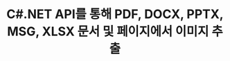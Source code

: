 ---
############################# Static ############################
layout: "auto-gen-gist"
draft: false
path: "ko/parser/net/extract/image/doc/"
otherformats: DOT DOCX DOCM DOTX DOTM TXT ODT OTT RTF PDF XHTML MHTML MD XML EPUB FB2 CHM XLS XLT XLSX XLSM XLSB XLTX XLTM ODS CSV OTS XLA XLAM PPT PPTX  PPS POT PPSX PPTM POTX PPSM ODP OTP PST OST EML EMLX MSG ONE 

############################# Head ############################
head_title: ".NET을 통해 Excel, Word, PDF 및 기타 문서 또는 페이지에서 이미지 추출 "
head_description: "GroupDocs.Parser .NET API를 사용하면 소프트웨어 프로그래머가 .NET 앱 내에서 MS Excel, Word, PowerPoint, PDF 등과 같은 다양한 문서에서 이미지를 추출할 수 있습니다."

############################# Header ############################
title: "C#.NET API를 통해 PDF, DOCX, PPTX, MSG, XLSX 문서 및 페이지에서 이미지 추출"
description: "GroupDocs.Parser .NET API를 사용하면 프로그래머가 PDF, DOC, DOCX, PPT, PPTX, EML, MSG, XLS, XLSX, CSV, ODT, RTF 및 EPUB 문서 또는 문서의 페이지에서 이미지를 추출할 수 있습니다."

######################### Download Button #######################
button:
    enable: true

############################# About ############################
about:
    enable: true
    title: ".NET을 통해 문서 또는 페이지 영역에서 이미지를 추출하는 방법은 무엇입니까?"
    content: |
       이미지는 말로 표현할 수 없는 방식으로 정보를 전달하는 데 사용될 수 있습니다. 이미지는 사용자의 관심을 끌고 어려운 개념을 쉽게 설명하는 데 도움이 됩니다. 때때로 문서, 저널을 읽거나 프리젠테이션에서 혜택을 보는 동안 우리는 종종 매혹적인 이미지를 발견하고 그것을 다운로드하고 싶었습니다. .NET용 GroupDocs.Parser는 사용자가 다양한 유형의 문서에서 이미지를 추출하고 PNG, JPEG, WebP, GIF, BMP 및 기타 형식으로 저장하는 유용한 응용 프로그램을 개발하는 데 도움이 되는 강력한 API입니다. API에는 PDF, 이메일, 전자책, Microsoft Office 형식과 같이 가장 일반적으로 사용되는 일부 파일 형식에서 텍스트 및 이미지 추출에 대한 지원이 포함되어 있습니다. Word(DOC, DOCX), PowerPoint(PPT, PPTX), Excel(XLS) , XLSX), LibreOffice 형식 등. API는 또한 문서 구문 분석, 일반 및 구조화된 텍스트 추출, 키워드로 텍스트 검색, 메타데이터 또는 이미지 추출, 컨테이너 및 첨부 파일 등을 완벽하게 지원합니다.

############################# content ############################
steps:
    enable: true
    block:
    - title_left: "C#을 통해 DOC 문서에서 이미지 추출 "
      content_left: |
       GroupDocs.Parser .NET API를 사용하면 소프트웨어 개발자가 DOC 문서에서 이미지를 추출할 수 있습니다. 다음 C# .NET 코드 예제는 DOC 문서 내에서 이미지를 추출하는 방법을 보여줍니다. 

      title_right: ".NET을 통해 이미지를 추출하는 방법"
      content_right: |
        * [Parser](https://apireference.groupdocs.com/parser/net/groupdocs.parser/parser) 인스턴스 생성
        * 이미지 추출이 지원되는지 확인
        * 문서의 이미지 반복
        * [getImages](https://apireference.groupdocs.com/parser/net/groupdocs.parser/parser/methods/getimages) 메소드를 호출하여 전체 문서에서 모든 이미지를 추출합니다.
        * 모든 이미지 인쇄

      gisthash: "6bc9e8fea228c9e1b99425b338bb0f00"
      gistfile: "images_extraction_form_documents.cs"

    - title_left: "C#을 통해 DOC 문서 페이지에서 이미지 추출"
      content_left: |
       GroupDocs.Parser .NET을 사용하면 소프트웨어 개발자가 DOC 문서 페이지에서 이미지를 추출할 수 있습니다. 아래 C# .NET 코드는 DOC 문서 내에서 이미지 추출을 달성하는 방법을 보여줍니다.

      title_right: ".NET을 통해 파일 이미지 추출"
      content_right: |
        * [Parser](https://apireference.groupdocs.com/parser/net/groupdocs.parser/parser) 인스턴스 생성
        * 이미지 추출 지원 문서 확인
        * [GetDocumentInfo](https://apireference.groupdocs.com/parser/net/groupdocs.parser/parser/methods/getdocumentinfo)를 호출하여 문서 정보 가져오기
        * 존재하는 페이지에 대한 문서 확인
        * 페이지를 반복하고 페이지 번호 인쇄
        * [getImages(Int32)](https://apireference.groupdocs.com/parser/net/groupdocs.parser.parser/getimages/methods/2) 메서드를 호출하여 전체 문서에서 모든 이미지를 추출합니다.
        * 이미지 반복 및 이미지 인쇄
     
      gisthash: "2000d476c202a688677f57a2fbd7ceab"
      gistfile: "images_extraction_form_documents_page.cs"
      
    - title_left: "DOC 문서 페이지 영역에서 이미지를 추출하는 방법"
      content_left: |
       GroupDocs.Parser .NET API는 몇 줄의 .NET 코드를 사용하여 DOC 문서에서 이미지 추출을 완벽하게 지원합니다. 다음 .NET 코드 예제는 DOC 문서 페이지 영역에서 이미지 추출을 수행하는 방법을 보여줍니다.

      title_right: ".NET을 통해 파일 페이지 영역에서 이미지 추출"
      content_right: |
        * [Parser](https://apireference.groupdocs.com/parser/net/groupdocs.parser/parser) 인스턴스 생성
        * 이미지 추출에 사용할 수 있는 옵션 생성 사용자 지정
        * 이미지 추출 지원 문서 확인
        * 사용자 정의를 사용하여 [getImages(options)](https://apireference.groupdocs.com/parser/net/groupdocs.parser.parser/getimages/methods/3) 메소드를 호출하여 페이지의 왼쪽 상단 모서리에서 이미지 추출 옵션.
        * 이미지 반복 및 이미지 인쇄
     
      gisthash: "ea6c6b8fa613384f1e7f637dabcb7bca"
      gistfile: "extract_images_form_documents_page_area.cs"

    - title_left: "C# .NET을 통해 이미지를 추출하고 파일로 저장하는 방법"
      content_left: |
       GroupDocs.Parser .NET API를 사용하면 소프트웨어 개발자가 문서에서 이미지를 추출하고 몇 줄의 .NET 코드로 파일에 저장할 수 있습니다. 다음 예는 DOC 문서에서 이미지 추출을 수행하고 이미지 내용을 파일에 저장하는 방법을 보여줍니다.

      title_right: ".NET을 통해 파일에 이미지 저장"
      content_right: |
        * [Parser](https://apireference.groupdocs.com/parser/net/groupdocs.parser/parser) 클래스의 인스턴스 생성
        * 문서에서 이미지 추출
        * [getImages](https://apireference.groupdocs.com/parser/net/groupdocs.parser/parser/methods/getimages) 메소드를 호출하여 전체 문서에서 모든 이미지를 추출합니다.
        * 이미지 추출 지원 문서 확인
        * 사용자 정의를 사용하여 [getImages(options)](https://apireference.groupdocs.com/parser/net/groupdocs.parser.parser/getimages/methods/3) 메소드를 호출하여 페이지의 왼쪽 상단 모서리에서 이미지 추출 옵션.
        * PNG 형식으로 이미지를 저장하기 위한 옵션 생성
        * 이미지를 반복하고 이미지를 PNG 파일로 저장
     
      gisthash: "bc242d5ff4050564fa275858ffa7d34f"
      gistfile: "images_saving_to_files.cs"

    - title_left: "システム要求"
      content_left: |
       GroupDocs.Parser for .NETは、すべての主要なプラットフォームとオペレーティングシステムで完全にサポートされています。 完全なシステム要件ガイドについては、[システム要件]（hhttps：//docs.groupdocs.com/parser/net/system-requirements/）にアクセスしてください。以下のコードを実行する前に、次の前提条件がインストールされていることを確認してください。 システム：
        * オペレーティングシステム：Microsoft Windows、Linux、MacOS
        * 開発環境：Visual Studio、Xamarin、MonoDevelopなど
        * フレームワーク：.NETフレームワーク、.NET標準、.NETコア、モノラル
        * [NuGet](https://www.nuget.org/packages/GroupDocs.parser/)から最新バージョンのGroupDocs.Parser.NETAPIを入手します。
        
      title_right: "GroupDocs.Parserを使用する理由"
      content_right: |
        * サポートされているドキュメントからのプレーンテキスト抽出のサポート
        * ユーザー定義のテンプレートを介して解析するドキュメント。
        * 構造化テキスト抽出を完全にサポート
        * キーワードおよび正規表現によるテキスト検索
        * フォーマットされたテキスト、メタデータ、画像、コンテナ、および添付ファイルを抽出します。
        * サポートされている一部のドキュメント形式の目次を抽出します。
        * PDFドキュメントからフォームデータを解析します。
        * ドキュメントからハイパーリンクを抽出します

demos:
    enable: true
        

more_formats:
    enable: true


back_to_top:
    enable: true
---